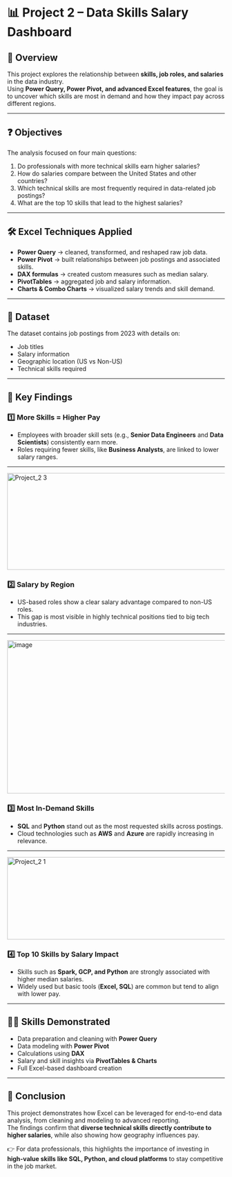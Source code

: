 # 📊 Project 2 – Data Skills Salary Dashboard  

## 📌 Overview  
This project explores the relationship between **skills, job roles, and salaries** in the data industry.  
Using **Power Query, Power Pivot, and advanced Excel features**, the goal is to uncover which skills are most in demand and how they impact pay across different regions.  

---

## ❓ Objectives  
The analysis focused on four main questions:  
1. Do professionals with more technical skills earn higher salaries?  
2. How do salaries compare between the United States and other countries?  
3. Which technical skills are most frequently required in data-related job postings?  
4. What are the top 10 skills that lead to the highest salaries?  

---

## 🛠️ Excel Techniques Applied  
- **Power Query** → cleaned, transformed, and reshaped raw job data.  
- **Power Pivot** → built relationships between job postings and associated skills.  
- **DAX formulas** → created custom measures such as median salary.  
- **PivotTables** → aggregated job and salary information.  
- **Charts & Combo Charts** → visualized salary trends and skill demand.  

---

## 📂 Dataset  
The dataset contains job postings from 2023 with details on:  
- Job titles  
- Salary information  
- Geographic location (US vs Non-US)  
- Technical skills required  

---

## 🔎 Key Findings  

### 1️⃣ More Skills = Higher Pay  
- Employees with broader skill sets (e.g., **Senior Data Engineers** and **Data Scientists**) consistently earn more.  
- Roles requiring fewer skills, like **Business Analysts**, are linked to lower salary ranges.  

---

<img width="908" height="224" alt="Project_2 3" src="https://github.com/user-attachments/assets/02008643-3f9f-467c-a523-86999fa90210" />



### 2️⃣ Salary by Region  
- US-based roles show a clear salary advantage compared to non-US roles.  
- This gap is most visible in highly technical positions tied to big tech industries.  

---
<img width="1689" height="355" alt="image" src="https://github.com/user-attachments/assets/b638bc92-46f7-42f1-bbc9-3005554945fa" />


### 3️⃣ Most In-Demand Skills  
- **SQL** and **Python** stand out as the most requested skills across postings.  
- Cloud technologies such as **AWS** and **Azure** are rapidly increasing in relevance.  

---
<img width="738" height="191" alt="Project_2 1" src="https://github.com/user-attachments/assets/23dabb64-8a02-404b-b31b-3b275da42f57" />

### 4️⃣ Top 10 Skills by Salary Impact  
- Skills such as **Spark, GCP, and Python** are strongly associated with higher median salaries.  
- Widely used but basic tools (**Excel, SQL**) are common but tend to align with lower pay.  

---

## 🧑‍💻 Skills Demonstrated  
- Data preparation and cleaning with **Power Query**  
- Data modeling with **Power Pivot**  
- Calculations using **DAX**  
- Salary and skill insights via **PivotTables & Charts**  
- Full Excel-based dashboard creation  

---

## 📜 Conclusion  
This project demonstrates how Excel can be leveraged for end-to-end data analysis, from cleaning and modeling to advanced reporting.  
The findings confirm that **diverse technical skills directly contribute to higher salaries**, while also showing how geography influences pay.  

👉 For data professionals, this highlights the importance of investing in **high-value skills like SQL, Python, and cloud platforms** to stay competitive in the job market.  

